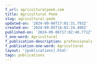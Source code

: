 ```yaml
---
f_url: agriculturalpeek.com
title: Agricultural Peek
slug: agricultural-peek
updated-on: '2024-09-06T17:01:31.793Z'
created-on: '2024-09-05T16:02:24.480Z'
published-on: '2024-09-06T17:02:48.771Z'
f_one-word: Agricultural
f_publication-description: professionals
f_publication-one-word: Agricultural
layout: '[publications].html'
tags: publications
---
```




